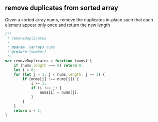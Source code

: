 ## remove duplicates from sorted array
Given a sorted array nums, remove the duplicates in-place such that
each element appear only once and return the new length

```js
/**
 * removeDuplicates
 *
 * @param  {array} nums 
 * @return {number}     
 */
var removeDuplicates = function (nums) {
    if (nums.length === 0) return 0;
    let i = 0;
    for (let j = 1; j < nums.length; j += 1) {
        if (nums[i] !== nums[j]) {
            i += 1;
            if (i !== j) {
                nums[i] = nums[j];
            }
        }
    }
    return i + 1;
}
```
